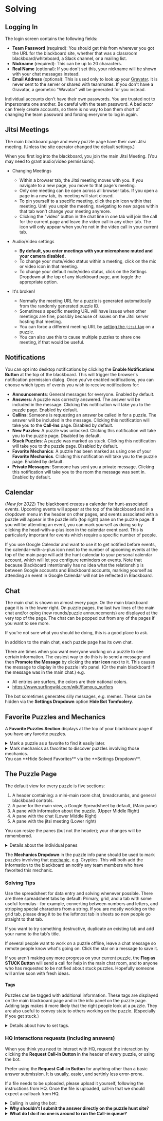 # Solving

## Logging In

The login screen contains the following fields:
* **Team Password** (required): You should get this from wherever you got the URL for the blackboard site,
  whether that was a classroom blackboard/whiteboard, a Slack channel, or a mailing list.
* **Nickname** (required): This can be up to 20 characters.
* **Real Name** (optional): If you don't set this, your nickname will be shown with your chat messages instead.
* **Email Address** (optional): This is used only to look up your [Gravatar](https://en.gravatar.com/). It is
  never sent to the server or shared with teammates. If you don't have a Gravatar, a geometric "Wavatar"
  will be generated for you instead.

Individual accounts don't have their own passwords. You are trusted not to impersonate one another.
Be careful with the team password. A bad actor can freely create accounts, so there is no way to
ban them short of changing the team password and forcing everyone to log in again.

## Jitsi Meetings

The main blackboard page and every puzzle page have their own Jitsi meeting.
(Unless the site operator changed the default settings.)

When you first log into the blackboard, you join the main Jitsi Meeting. (You may need to grant audio/video permissions).

* Changing Meetings
  * Within a browser tab, the Jitsi meeting moves with you. If you navigate to a new page, you move to that page's meeting.
  * Only one meeting can be open across all browser tabs. If you open a page in a new tab, its meeting will start closed.
  * To pin yourself to a specific meeting, click the pin icon within that meeting. Until you unpin the meeting, navigating to new pages within that tab won't change your meeting anymore.
  * Clicking the "video" button in the chat line in one tab will join the call for the current page and leave the video call in any other tab. The icon will only appear when you're not in the video call in your current tab.
  
* Audio/Video settings
  * **By default, you enter meetings with your microphone muted and your camera disabled.**
  * To change your mute/video status within a meeting, click on the mic or video icon in that meeting.
  * To change your default mute/video status, click on the Settings Dropdown at the top of any blackboard page, and toggle the appropriate option.

* It's broken!
  * Normally the meeting URL for a puzzle is generated automatically from the randomly generated puzzle ID.
  * Sometimes a specific meeting URL will have issues when other meetings are fine, possibly because of issues on the Jitsi server hosting that meeting.
  * You can force a different meeting URL by [setting the `jitsi` tag](#tags) on a puzzle.
  * You can also use this to cause multiple puzzles to share one meeting, if that would be useful.
  
## Notifications

You can opt into desktop notifications by clicking the **Enable Notifications Button** at the top of the blackboard. This
will trigger the browser's notification permission dialog. Once you've enabled notifications, you can choose which types
of events you wish to receive notifications for:
* **Announcements**: General messages for everyone. Enabled by default.
* **Answers**: A puzzle was correctly answered. The answer will be included in the message. Clicking this notification will take you to the puzzle page. Enabled by default.
* **Callins**: Someone is requesting an answer be called in for a puzzle. The answer will be included in the message. Clicking this notification will take you to the **Call-Ins** page. Disabled by default.
* **New Puzzles**: A puzzle was unlocked. Clicking this notification will take you to the puzzle page. Disabled by default.
* **Stuck Puzzles**: A puzzle was marked as stuck. Clicking this notification will take you to the puzzle page. Disabled by default.
* **Favorite Mechanics**: A puzzle has been marked as using one of your **Favorite Mechanics**. Clicking this notification will take you to the puzzle page. Enabled by default.
* **Private Messages**: Someone has sent you a private message. Clicking this notification will take you to the room the message was sent in. Enabled by default.

## Calendar

(*New for 2022*) The blackboard creates a calendar for hunt-associated events. Upcoming events will appear at the top of the blackboard
and in a dropdown menu in the header on other pages, and events associated with a puzzle will appear in the puzzle info (top right)
pane on the puzzle page. If you will be attending an event, you can mark yourself as doing so by clicking the head-with-a-plus icon
in the calendar event card. This is particularly important for events which require a specific number of people.

If you use Google Calendar and want to use it to get notified before events, the calendar-with-a-plus icon next to the number of upcoming events
at the top of the main page will add the hunt calendar to your personal calendar account, which will let you configure reminders on events.
Note that because Blackboard intentionally has no idea what the relationship is between Google accounts and Blackboard accounts,
marking yourself as attending an event in Google Calendar will not be reflected in Blackboard.

## Chat

The main chat is shown on almost every page. On the main blackboard page it is in the lower right. On
puzzle pages, the last two lines of the main chat and/or oplog (new rounds/puzzle announcements) are
displayed at the very top of the page.  The chat can be popped out from any of the pages if you want to see more.

If you're not sure what you should be doing, this is a good place to ask.

In addition to the main chat, each puzzle page has its own chat.

There are times when you want everyone working on a puzzle to see certain information.
The easiest way to do this is to send a message and then **Promote the Message** by clicking the **star icon** next to it.  This causes the message to display in the puzzle info panel. (Or the main blackboard if the message was in the main chat.) e.g.
- All entries are surfers, the colors are their national colors.
- <https://www.surfingwiki.com/wiki/Famous_surfers>

The bot sometimes generates silly messages, e.g. memes.  These can be hidden via the **Settings Dropdown** option **Hide Bot Tomfoolery**.

## Favorite Puzzles and Mechanics

A **Favorite Puzzles Section** displays at the top of your blackboard page if you have any favorite puzzles.
<details>
  <summary>Mark a puzzle as a favorite to find it easily later.</summary>
Every puzzle has a heart icon in both its blackboard grid row and in the info panel on its puzzle page.
Clicking the heart adds the puzzle to your personal list of favorites. Clicking it again removes it from your list.
</details>
<details>
  <summary>Mark mechanics as favorites to discover puzzles involving those mechanics.</summary>

Selecting one or more [mechanics](./Mechanics.md) from the **Favorite Mechanics Dropdown** at the top of the blackboard will cause puzzles which are marked as involving any of those mechanics to appear in your favorites.

If you **Enable Notifications**, you will be notified when a puzzle is marked as involving any of those mechanics.
 </details>
You can **Hide Solved Favorites**  via the **Settings Dropdown**.


## The Puzzle Page

The default view for every puzzle is five sections:
1) A header containing: a mini-main room chat, breadcrumbs, and general blackboard controls.
2) A pane for the main view, a Google Spreadsheet by default, (Main pane)
3) A pane with information about the puzzle. (Upper Middle Right)
4) A pane with the chat (Lower Middle Right)
5) A pane with the jitsi meeting (Lower right)

You can resize the panes (but not the header); your changes will be remembered.

<details>
  <summary>Details about the individual panes</summary>
  
Looking at some of the panes in more detail:

The header pane always has a mini-main room chat, breadcrumbs, and general blackboard controls.
There is always a breadcrumb for this puzzle, and for the main blackboard. If this puzzle feeds
into a metapuzzle, directly, or indirectly, there will be a breadcrumb for the metapuzzle(s) as well.

The content of the main pane can be changed by clicking an icon in this puzzles breadcrumb.
The icons are: puzzle from the hunt website, spreadsheet, doc, puzzle info pane and puzzle chat.
The pane can be made "full screen", or popped out using the icons in the upper right of the main pane.
In this case "full screen" means hiding the puzzle page header, thereby giving more solving space.
</details>

The **Mechanics Dropdown** in the puzzle info pane should be used to mark puzzles involving that [mechanic](./Mechanics.md).
e.g. Cryptics.  This will both add the information to the blackboard an notify any team members who have favorited this mechanic.

### Solving Tips

Use the spreadsheet for data entry and solving whenever possible. There are three spreadsheet tabs by default: Primary, grid, and a tab with
some useful formulas--for example, converting between numbers and letters, and stripping special characters from a string. If you are mostly working on the grid tab, please drag it to be the leftmost tab in sheets so new people go straight to that tab.

If you want to try something destructive, duplicate an existing tab and add your name to the tab's title.

If several people want to work on a puzzle offline, leave a chat message so remote people know what's going on. Click the star on a message to save it.

If you aren't making any more progress on your current puzzle, the **Flag as STUCK Button** will send a call for help in the main chat room,
and to anyone who has requested to be notified about stuck puzzles. Hopefully someone will arrive soon with fresh ideas.

#### Tags
Puzzles can be tagged with additional information. These tags are displayed on the main blackboard page
and in the info panel on the puzzle page. Adding tags makes it more likely that the right people look at a
puzzle. They are also useful to convey state to others working on the puzzle. (Especially if you get stuck.)

<details>
  <summary>Details about how to set tags.</summary>
<br>
To set a tag on a puzzle, go to the chat for that puzzle and type:
`bot set <tag> to <value>` e.g. `bot set theme to baseball`.
You can use any string as a tag name.

To unset a tag, go to the chat for that puzzle and type: `bot unset <tag>`

Certain tag names have special handling:
* `status`: Your current progress. This is displayed on the blackboard. <br>
  If the status starts with "Stuck", a call for help will be printed in the main chat
  room and the puzzle will be shaded yellow in the main table and in the status grid.
  (Using the **Flag as Stuck Button**, right above the puzzle info panel, is often easier and more thorough.)

Tags for metapuzzles:
* `color`: Sets the background color for this meta's row in the blackboard table. The rows of all puzzles associated to this meta will be shaded a lighter version of the color. Any CSS color name or format is accepted. (blue, #beefee)

* `cares about`: Give the name of a concept that every feeder puzzle should provide for this meta. e.g. Temperature.<br>
  Three things will happen when this flag is set.
  * A chart including this field will appear in the metapuzzles puzzle info page pane.
  * A tag will be added to every feeder puzzle saying Temperure (wanted by SpecificMetaName).
  * When tag Temperature is set on a feeder puzzle, its value will automatically appear in the meta's chart.  
<br>If the metapuzzle cares about more than one contept, a list can be given. e.g. `bot set cares about to Pressure, Temperature`

* `meta *`: Setting any tag starting with the word `meta` on a metapuzzle causes that tag to appear in the tag table for every puzzle that feeds it. e.g. `set meta answerformat to palindrome of length 9`<br>

Please don't use these tags unless you are the team operator:
* `answer`: Don't set this directly. Click the **Request Call-In Button** instead. See "Answering" below for why.
* `link`: The URL of the puzzle on the hunt site. This should be set when the puzzle is created.
</details>

### HQ interactions requests (including answers)

When you think you need to interact with HQ, request the interaction by clicking the **Request Call-In Button** in the header of every puzzle, or using the bot.

Prefer using the **Request Call-in Button** for anything other than a basic answer submission. It is usually, easier, and sertinly less error-prone.  

If a file needs to be uploaded, please upload it yourself, following the instructions from HQ.  Once the file is uploaded, call-in that we should expect a callback from HQ.

<details>
  <summary>Calling in using the bot:</summary>
The Command to call in using the bot:

* This puzzle: `bot call in what a rush`
* Backsolved: `bot call in what a rush backsolved`
* Answer provided by HQ, e.g. after a video submission: `bot call in what a rush provided`
* Non-answer provided by HQ, e.g. you are ready to receive physical components: `bot request interaction the woodchuck chucks charles`
* Reporting a puzzle error, spending hint points, hunt site issues, etc., `bot tell hq <message>`
* HQ will be calling for some other reason (e.g. you uploaded a video for HQ): `bot expect callback <reason>`.

If you are not in that puzzle's chat, you can call in the answer from any chat by specifying the puzzle name:

* Another puzzle: `bot call in what a rush for fraternity massacre backsolved`
</details>
  
<details>
  <summary><strong>Why shouldn't I submit the answer directly on the puzzle hunt site?</strong></summary>
Even though every puzzle page has a link to enter an answer on it, there are several reasons to use the call-in queue instead:

* Historically, HQ has called back to confirm answers. The person receiving the call needs to know to expect this call and what the answer was.
* There may be hard or soft rate limits on calling in answers. Attempting wild guesses or duplicate answers may
  hinder the team's ability to call in answers for that puzzle, or other puzzles.
* Incorrect answers are recorded in the blackboard so later solvers can see what was tried.
* Solving a puzzle typically unlocks new puzzles.  It is often the responsibility of the call-in queue operator
  to add these puzzles to the blackboard.  Using the queue ensures they know they should do it.
* The hunt site may provide a separate form for event interactions. The team operator will know where to
  enter the request, an update the blackboard.  Any responses from HQ will be forwarded to the
  solvers -- usually to the puzzle chat.
</details>

<details>
    <summary><strong>What do I do if no one is around to run the Call-in queue?</strong></summary>
**If no one is around to run the Call-in queue**, e.g. late at night, you have no choice but to submit the
answer yourself. It is still better to do it through the call-in queue.  It preserves history and has buttons
to update the blackboard for right/wrong answers.  The queue is accessible from the lower left of the main blackboard.
Please don't use it unless you are on duty, or there is no one on duty.
</details>
